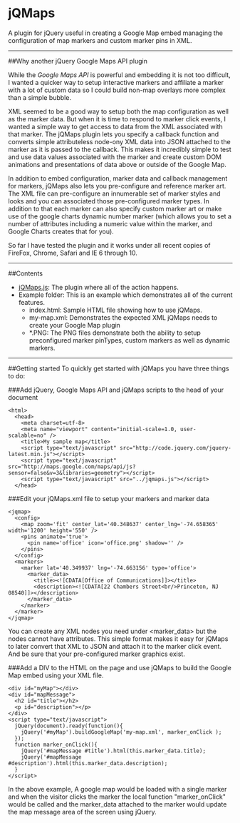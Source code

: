 jQMaps
====================

A plugin for jQuery useful in creating a Google Map embed managing
the configuration of map markers and custom marker pins in XML.

-------------------
##Why another jQuery Google Maps API plugin

While the *Google Maps API* is powerful and embedding it is not too difficult, I wanted a quicker way to setup interactive markers and affiliate a marker with a lot of custom data so I could build non-map overlays more complex than a simple bubble.

XML seemed to be a good way to setup both the map configuration as well as the marker data. But when it is time to respond to marker click events, I wanted a simple way to get access to data from the XML associated with that marker. The jQMaps plugin lets you specify a callback function and converts simple attributeless node-ony XML data into JSON attached to the marker as it is passed to the callback. This makes it incredibly simple to test and use data values associated with the marker and create custom DOM animations and presentations of data above or outside of the Google Map.

In addition to embed configuration, marker data and callback management for markers, jQMaps also lets you pre-configure and reference marker art. The XML file can pre-configure an innumerable set of marker styles and looks and you can associated those pre-configured marker types. In addition to that each marker can also specify custom marker art or make use of the google charts dynamic number marker (which allows you to set a number of attributes including a numeric value within the marker, and Google Charts creates that for you).

So far I have tested the plugin and it works under all recent copies of FireFox, Chrome, Safari and IE 6 through 10.

-------------------
##Contents

- [jQMaps.js](jQMaps.js): The plugin where all of the action happens.
- Example folder: This is an example which demonstrates all of the current features.
  - index.html: Sample HTML file showing how to use jQMaps.
  - my-map.xml: Demonstrates the expected XML jQMaps needs to create your Google Map plugin
  - *.PNG: The PNG files demonstrate both the ability to setup preconfigured marker pinTypes, custom markers as well as dynamic markers.

-------------------
##Getting started
To quickly get started with jQMaps you have three things to do:

###Add jQuery, Google Maps API and jQMaps scripts to the head of your document
```
<html>
  <head>
    <meta charset=utf-8>
    <meta name="viewport" content="initial-scale=1.0, user-scalable=no" />
    <title>My sample map</title>
    <script type="text/javascript" src="http://code.jquery.com/jquery-latest.min.js"></script>
    <script type="text/javascript" src="http://maps.google.com/maps/api/js?sensor=false&v=3&libraries=geometry"></script>
    <script type="text/javascript" src="../jqmaps.js"></script>
  </head>
```

###Edit your jQMaps.xml file to setup your markers and marker data
```
<jqmap>
  <config>
    <map zoom='fit' center_lat='40.348637' center_lng='-74.658365' width='1200' height='550' />
    <pins animate='true'>
      <pin name='office' icon='office.png' shadow='' />
    </pins>
  </config>
  <markers>
    <marker lat='40.349937' lng='-74.663156' type='office'>
      <marker_data>
        <title><![CDATA[Office of Communications]]></title>
        <description><![CDATA[22 Chambers Street<br/>Princeton, NJ 08540]]></description>
      </marker_data>
    </marker>
  </marker>
</jqmap>
```
You can create any XML nodes you need under &lt;marker_data&gt; but the nodes cannot have attributes. This simple format makes it easy for jQMaps to later convert that XML to JSON and attach it to the marker click event. And be sure that your pre-configured marker graphics exist.

###Add a DIV to the HTML on the page and use jQMaps to build the Google Map embed using your XML file.
```
<div id="myMap"></div>
<div id="mapMessage">
  <h2 id="title"></h2>
  <p id="description"></p>
</div>
<script type="text/javascript">
  jQuery(document).ready(function(){
    jQuery('#myMap').buildGoogleMap('my-map.xml', marker_onClick );
  });
  function marker_onClick(){
    jQuery('#mapMessage #title').html(this.marker_data.title);
    jQuery('#mapMessage #description').html(this.marker_data.description);
  }
</script>
```
In the above example, A google map would be loaded with a single marker and when the visitor clicks the marker the local function "marker_onClick" would be called and the marker_data attached to the marker would update the map message area of the screen using jQuery.
